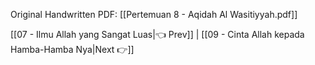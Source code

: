 Original Handwritten PDF: [[Pertemuan 8 - Aqidah Al Wasitiyyah.pdf]]

[[07 - Ilmu Allah yang Sangat Luas|👈 Prev]] | [[09 - Cinta Allah kepada Hamba-Hamba Nya|Next 👉]]